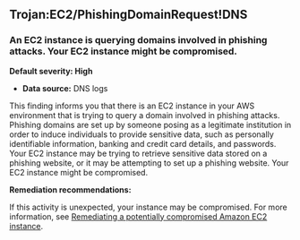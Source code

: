 Trojan:EC2/PhishingDomainRequest!DNS
------------------------------------

### An EC2 instance is querying domains involved in phishing attacks. Your EC2 instance might be compromised.

**Default severity: High**

* **Data source:** DNS logs

This finding informs you that there is an EC2 instance in your AWS environment that is trying to query a domain involved in phishing attacks. Phishing domains are set up by someone posing as a legitimate institution in order to induce individuals to provide sensitive data, such as personally identifiable information, banking and credit card details, and passwords. Your EC2 instance may be trying to retrieve sensitive data stored on a phishing website, or it may be attempting to set up a phishing website. Your EC2 instance might be compromised.

**Remediation recommendations:**

If this activity is unexpected, your instance may be compromised. For more information, see [Remediating a potentially compromised Amazon EC2 instance](https://docs.aws.amazon.com/guardduty/latest/ug/compromised-ec2.html).